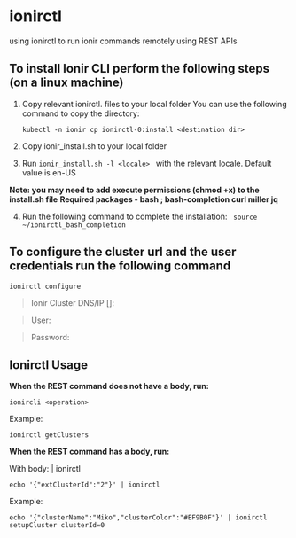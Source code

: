 # ionirctl
using ionirctl to run ionir commands remotely using REST APIs



## To install Ionir CLI perform the following steps (on a linux machine)
1.	Copy relevant ionirctl.<locale> files to your local folder
    You can use the following command to copy the directory:
    
    ``` kubectl -n ionir cp ionirctl-0:install <destination dir> ```
2.	Copy ionir_install.sh to your local folder
3.	Run
    ```ionir_install.sh -l <locale> ```
    with the relevant locale. Default value is en-US



**Note: you may need to add execute permissions (chmod +x) to the install.sh file**
**Required packages - bash ; bash-completion curl miller jq**

4.	Run the following command to complete the installation:
    ``` source ~/ionirctl_bash_completion```


## To configure the cluster url and the user credentials run the following command
``` ionirctl configure ```

>Ionir Cluster DNS/IP []: <cluster-url>
    
>User: <user>
    
>Password: <Password>

## Ionirctl Usage
**When the REST command does not have a body, run:**

``` ionircli <operation> ```

Example: 

``` ionirctl getClusters ```

**When the REST command has a body, run:**

With body: <json> | ionirctl <operation>

``` echo '{"extClusterId":"2"}' | ionirctl ```

Example: 

``` echo '{"clusterName":"Miko","clusterColor":"#EF9B0F"}' | ionirctl setupCluster clusterId=0 ```


